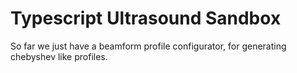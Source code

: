 # Typescript Ultrasound Sandbox

So far we just have a beamform profile configurator, for generating chebyshev like profiles.